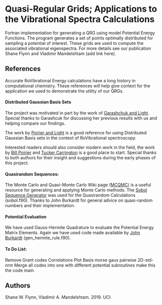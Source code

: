# Quasi-Regular Grids; Applications to the Vibrational Spectra Calculations
Fortran implementation for generating a QRG using model Potential Energy
Functions.
The program generates a set of points optimally distributed for sampling a
potential of interest.
These grids are used to compute the associated vibrational eigenspectra.
For more details see our publication Shane Flynn and Vladimir Mandelshtam
(add link here).

## References
Accurate RoVibrational Energy calculations have a long history in computational
chemistry.
These references will help give context for the application we used to
demonstrate the utility of our QRGs.

#### Distributed Gaussian Basis Sets
The project was motivated in part by the work of [Garashchuk and Light](https://aip.scitation.org/doi/abs/10.1063/1.1348022).
Special thanks to Garashcuk for discussing her previous results with us and
helping compare our findings.

The work by [Poirier and Light](https://aip.scitation.org/doi/abs/10.1063/1.481787)
is a good reference for using Distributed Gaussian Basis sets in the context of
RoVibrational spectroscopy.

Interested readers should also consider modern work in the field, the work by
[Bill Poirier](https://aip.scitation.org/doi/full/10.1063/1.4769402) and
[Tucker Carrington](https://aip.scitation.org/doi/full/10.1063/1.3246593) is a
good place to start.
Special thanks to both authors for their insight and suggestions during the
early phases of this project.

#### Quasirandom Sequences:
The Monte Carlo and Quasi-Monte Carlo Wiki page ([MCQMC](http://roth.cs.kuleuven.be/wiki/Main_Page)) is a useful resource for generating and applying Monte Carlo methods.
The [Sobol Sequence Generator](https://people.sc.fsu.edu/~jburkardt/f_src/sobol/sobol.html) was used for the Quasirandom Calculations (sobol.f90).
Thanks to John Burkardt for general advice on quasi-random numbers and their
implementation.

#### Potential Evaluation
We have used Gauss-Hermite Quadrature to evaluate the Potential Energy Matrix
Elements.
Again we have used code made available by [John Burkardt](https://people.sc.fsu.edu/~jburkardt/f_src/gen_hermite_rule/gen_hermite_rule.html)
(gen_hermite_rule.f90).

#### To Do List:
Remove Grant codes
Correlations
Plot Basis
morse
gaus pairwise
2D-std-nrm
Merge all codes into one with different potential subroutines make this the code
main.

## Authors
Shane W. Flynn, Vladimir A. Mandelshtam. 2019. UCI
